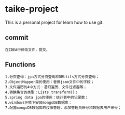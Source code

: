 # taike-project
This is a personal project for learn how to use git.

## commit
    在IDEA中修改文件，提交。

## Functions
    1.分页查询：jpa方式分页查询和DBUtils方式分页查询；
    2.ObjectMapper类的使用：替换json文件中的字段；
    3.文件遍历的4中方式：递归遍历、文件过滤器等；
    4.转换集合的类型：Lists.transform()；
    5.spring data jpa的使用：统计表中的记录数；
    6.windows环境下安装mongoDB数据库；
    7.配置mongoDB数据库的权限管理，添加管理员账号和数据表用户账号；